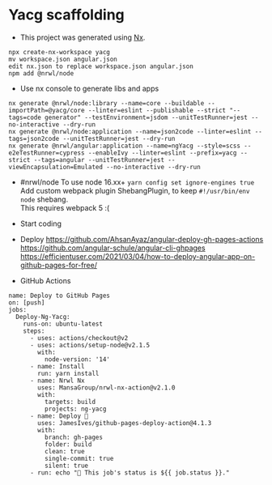 # Yacg scaffolding

- This project was generated using [Nx](https://nx.dev).
```
npx create-nx-workspace yacg         
mv workspace.json angular.json
edit nx.json to replace workspace.json angular.json
npm add @nrwl/node
```

- Use nx console to generate libs and apps 
```
nx generate @nrwl/node:library --name=core --buildable --importPath=@yacg/core --linter=eslint --publishable --strict "--tags=code generator" --testEnvironment=jsdom --unitTestRunner=jest --no-interactive --dry-run 
nx generate @nrwl/node:application --name=json2code --linter=eslint --tags=json2code --unitTestRunner=jest --dry-run 
nx generate @nrwl/angular:application --name=ngYacg --style=scss --e2eTestRunner=cypress --enableIvy --linter=eslint --prefix=yacg --strict --tags=angular --unitTestRunner=jest --viewEncapsulation=Emulated --no-interactive --dry-run 
```

- #nrwl/node 
To use node 16.xx+ `yarn config set ignore-engines true`
Add custom webpack plugin ShebangPlugin, to keep `#!/usr/bin/env node` shebang.  
This requires webpack 5 :(
  
- Start coding

- Deploy
  https://github.com/AhsanAyaz/angular-deploy-gh-pages-actions  
  https://github.com/angular-schule/angular-cli-ghpages  
  https://efficientuser.com/2021/03/04/how-to-deploy-angular-app-on-github-pages-for-free/   


- GitHub Actions
``` 
name: Deploy to GitHub Pages
on: [push]
jobs:
  Deploy-Ng-Yacg:
    runs-on: ubuntu-latest
    steps:
      - uses: actions/checkout@v2
      - uses: actions/setup-node@v2.1.5
        with:
          node-version: '14'
      - name: Install
        run: yarn install
      - name: Nrwl Nx
        uses: MansaGroup/nrwl-nx-action@v2.1.0
        with:
          targets: build
          projects: ng-yacg
      - name: Deploy 🚀
        uses: JamesIves/github-pages-deploy-action@4.1.3
        with:
          branch: gh-pages
          folder: build
          clean: true
          single-commit: true
          silent: true
      - run: echo "🍏 This job's status is ${{ job.status }}."
```
